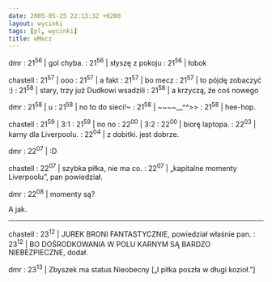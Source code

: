 ```yaml
---
date: 2005-05-25 22:13:32 +0200
layout: wycinki
tags: [pl, wycinki]
title: eMecz
---
```


dmr
: 21<sup>56</sup> \| gol chyba.
: 21<sup>56</sup> \| słyszę z pokoju
: 21<sup>56</sup> \| łobok

chastell
: 21<sup>57</sup> \| ooo
: 21<sup>57</sup> \| a fakt
: 21<sup>57</sup> \| bo mecz
: 21<sup>57</sup> \| to pójdę zobaczyć :)
: 21<sup>58</sup> \| stary, trzy już Dudkowi wsadzili
: 21<sup>58</sup> \| a krzyczą, że coś nowego

dmr
: 21<sup>58</sup> \| u
: 21<sup>58</sup> \| no to do sieci!~
: 21<sup>58</sup> \| ~~~~__^^\>>
: 21<sup>58</sup> \| hee-hop.

chastell
: 21<sup>59</sup> \| 3:1
: 21<sup>59</sup> \| no no
: 22<sup>00</sup> \| 3:2
: 22<sup>00</sup> \| biorę laptopa.
: 22<sup>03</sup> \| karny dla Liverpoolu.
: 22<sup>04</sup> \| z dobitki. jest dobrze.

dmr
: 22<sup>07</sup> \| :D

chastell
: 22<sup>07</sup> \| szybka piłka, nie ma co.
: 22<sup>07</sup> \| „kapitalne momenty Liverpoolu”, pan powiedział.

dmr
: 22<sup>08</sup> \| momenty są?

A jak.

---

chastell
: 23<sup>12</sup> \| JUREK BRONI FANTASTYCZNIE, powiedział właśnie pan.
: 23<sup>12</sup> \| BO DOŚRODKOWANIA W POLU KARNYM SĄ BARDZO NIEBEZPIECZNE, dodał.

dmr
: 23<sup>13</sup> \| Zbyszek ma status Nieobecny [„I piłka poszła w długi kozioł.”]

